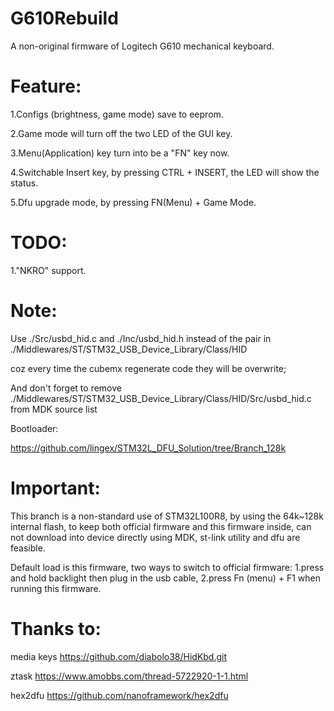 # G610Rebuild
A non-original firmware of Logitech G610 mechanical keyboard.

# Feature:
1.Configs (brightness, game mode) save to eeprom.

2.Game mode will turn off the two LED of the GUI key.

3.Menu(Application) key turn into be a "FN" key now.

4.Switchable Insert key, by pressing CTRL + INSERT, the LED will show the status.

5.Dfu upgrade mode, by pressing FN(Menu) + Game Mode.


# TODO:
1."NKRO" support.



# Note:
Use ./Src/usbd_hid.c and ./Inc/usbd_hid.h instead of the pair in ./Middlewares/ST/STM32_USB_Device_Library/Class/HID

coz every time the cubemx regenerate code they will be overwrite;

And don't forget to remove ./Middlewares/ST/STM32_USB_Device_Library/Class/HID/Src/usbd_hid.c from MDK source list

Bootloader:

https://github.com/lingex/STM32L_DFU_Solution/tree/Branch_128k

# Important:
This branch is a non-standard use of STM32L100R8, by using the 64k~128k internal flash, to keep both official firmware and this firmware
inside, can not download into device directly using MDK, st-link utility and dfu  are feasible.


Default load is this firmware, two ways to switch to official firmware:
1.press and hold backlight then plug in the usb cable,
2.press Fn (menu) + F1 when running this firmware.


# Thanks to:

media keys
https://github.com/diabolo38/HidKbd.git

ztask
https://www.amobbs.com/thread-5722920-1-1.html

hex2dfu
https://github.com/nanoframework/hex2dfu
